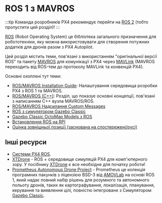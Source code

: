 # ROS 1 з MAVROS

:::tip
Команда розробників PX4 рекомендує перейти на [ROS 2](../ros/ros2.md) (тобто пропустити цей розділ)!
:::

[ROS](../ros/README.md) (Robot Operating System) це бібліотека загального призначення для робототехніки, яку можна використовувати для створення потужних додатків для дронів разом з PX4 Autopilot.

Цей розділ містить теми, пов'язані з використанням "оригінальної версії ROS" та пакету [MAVROS](../ros/mavros_installation.md) для комунікації з PX4 через [MAVLink](../middleware/mavlink.md) (MAVROS переходить від ROS-тем до протоколу MAVLink та конвенцій PX4).

Основні охоплені тут теми:
- [ROS/MAVROS Installation Guide](../ros/mavros_installation.md): Налаштування середовища розробки PX4 з ROS 1 та MAVROS.
- [ROS/MAVROS (C++)](../ros/mavros_offboard_cpp.md): Розділ, що показує основні концепції, пов'язані з написанням C++ вузла MAVROS/ROS.
- [ROS/MAVROS Надсилання Custom Messages](../ros/mavros_custom_messages.md)
- [ROS з симулятором Gazebo Classic](../simulation/ros_interface.md)
- [Gazebo Classic OctoMap Models з ROS](../sim_gazebo_classic/octomap.md)
- [Встановлення ROS на RPI](../ros/raspberrypi_installation.md)
- [Оцінка зовнішньої позиції (заснована на спостережені/русі)](../ros/external_position_estimation.md)


## Інші ресурси

- [Системи PX4 ROS](../ros/README.md#ros-setups).
- [XTDrone](https://github.com/robin-shaun/XTDrone/blob/master/README.en.md) - ROS + середовище симуляцій PX4 для комп'ютерного зору. У посібнику [XTDrone](https://www.yuque.com/xtdrone/manual_en) є все необхідне для початку роботи!
- [Prometheus Autonomous Drone Project](https://github.com/amov-lab/Prometheus/blob/master/README_EN.md) - Prometheus це колекція програмних пакунків з ліцензією BSD-3 від [AMOVLab](https://github.com/amov-lab) на основі ROS 1, який надає повний набір рішень для розумного та автономного польоту дронів, таких як картографування, локалізація, планування, керування та виявлення цілі, повністю інтегроване з Симулятором [Gazebo Classic](../sim_gazebo_classic/README.md).
